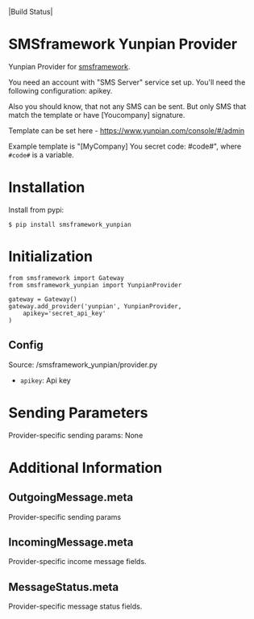 |Build Status|

SMSframework Yunpian Provider
===============================================

Yunpian Provider for
[smsframework](https://pypi.python.org/pypi/smsframework/).

You need an account with "SMS Server" service set up. You'll need the
following configuration: apikey.

Also you should know, that not any SMS can be sent. But only SMS that match the template or have [Youcompany] signature.

Template can be set here - https://www.yunpian.com/console/#/admin

Example template is "[MyCompany] You secret code: #code#", where `#code#` is a variable.

Installation
============

Install from pypi:

    $ pip install smsframework_yunpian


Initialization
==============

    from smsframework import Gateway
    from smsframework_yunpian import YunpianProvider

    gateway = Gateway()
    gateway.add_provider('yunpian', YunpianProvider,
        apikey='secret_api_key'
    )

Config
------

Source: /smsframework_yunpian/provider.py

-  ``apikey``: Api key

Sending Parameters
==================

Provider-specific sending params: None

Additional Information
======================

OutgoingMessage.meta
--------------------

Provider-specific sending params

IncomingMessage.meta
--------------------

Provider-specific income message fields.

MessageStatus.meta
------------------

Provider-specific message status fields.
